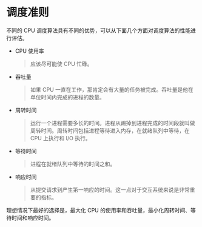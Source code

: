 # 调度准则

不同的 CPU 调度算法具有不同的优势，可以从下面几个方面对调度算法的性能进行评估。

* CPU 使用率
    > 应该尽可能使 CPU 忙碌。

* 吞吐量
    > 如果 CPU 一直在工作，那肯定会有大量的任务被完成。吞吐量是他在单位时间内完成的进程的数量。

* 周转时间
    > 运行一个进程需要多长的时间。进程从踢掉到进程完成的时间段就叫做周转时间。周转时间包括进程等待进入内存，在就绪队列中等待，在 CPU 上执行和 I/O 执行。

* 等待时间
    > 进程在就绪队列中等待的时间之和。

* 响应时间
    > 从提交请求到产生第一响应的时间。这一点对于交互系统来说是非常重要的指标。

理想情况下最好的选择是，最大化 CPU 的使用率和吞吐量，最小化周转时间、等待时间和响应时间。
